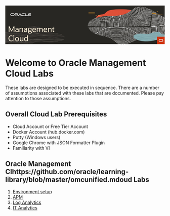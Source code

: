 ![](media/rdwd-omcheader.png)  

# Welcome to Oracle Management Cloud Labs

These labs are designed to be executed in sequence. There are a number of assumptions associated with these labs that are documented.  Please pay attention to those assumptions.

## Overall Cloud Lab Prerequisites
-  Cloud Account or Free Tier Account
-  Docker Account (hub.docker.com)
-  Putty (Windows users)
-  Google Chrome with JSON Formatter Plugin
-  Familiarity with VI

## Oracle Management Clhttps://github.com/oracle/learning-library/blob/master/omcunified.mdoud Labs 
1. [Environment setup](./omc_setup.md)
2. [APM](./omcunified.md)
3. [Log Analytics](./log_analytics_of_databases.md)
4. [IT Analytics](./pro_dbperf_ita.md)





